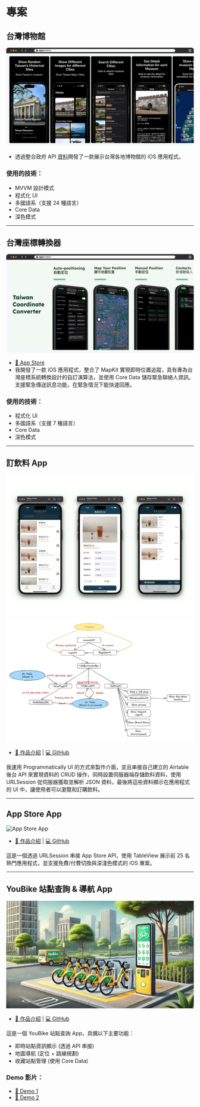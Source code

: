 # **專案**

## **台灣博物館**
![台灣博物館](../assets/TaiwanMuseum.png)

- 透過整合政府 API [資料](https://data.gov.tw/en/datasets/6242)開發了一款展示台灣各地博物館的 iOS 應用程式。

### **使用的技術：**

- MVVM 設計模式  
- 程式化 UI  
- 多國語系（支援 24 種語言）  
- Core Data  
- 深色模式

---

## **台灣座標轉換器**
![台灣座標轉換器](../assets/TaiwanCoordinateConverter.png)

- [📲 App Store](https://apps.apple.com/tw/app/taiwan-coordinate-converter/id6741114893?l=en-GB)
- 我開發了一款 iOS 應用程式，整合了 MapKit 實現即時位置追蹤，具有專為台灣座標系統轉換設計的自訂演算法，並使用 Core Data 儲存緊急聯絡人資訊。支援緊急傳送訊息功能，在緊急情況下能快速回應。

### **使用的技術：**

- 程式化 UI
- 多國語系（支援 7 種語言）
- Core Data
- 深色模式

---

## **訂飲料 App**
![DrinkOrderApp](../assets/DrinkOrderApp.png) ![DrinkOrderApp-Concept](../assets/DrinkOrderApp-Concept.png)

- [📝 作品介紹](https://medium.com/彼得潘的-swift-ios-app-開發教室/hw-50-drink-order-app-1-get-6d4f7566c6f5) | [💻 GitHub](https://github.com/dwhao84/DrinkOrderApp)

我運用 Programmatically UI 的方式來製作介面，並且串接自己建立的 Airtable 後台 API 來實現資料的 CRUD 操作，同時設置伺服器端存儲飲料資料，使用 URLSession 從伺服器獲取並解析 JSON 資料，最後將這些資料顯示在應用程式的 UI 中，讓使用者可以瀏覽和訂購飲料。

---

## **App Store App**
![App Store App](../assets/App-Store-app.gif)

- [📝 作品介紹](https://medium.com/彼得潘的-swift-ios-app-開發教室/hw-48-app-store-425538e1f98b) | [💻 GitHub](https://github.com/dwhao84/HW48-App-store)

這是一個透過 URLSession 串接 App Store API，使用 TableView 展示前 25 名熱門應用程式，並支援免費/付費切換與深淺色模式的 iOS 專案。

---

## **YouBike 站點查詢 & 導航 App**
![Youbike app](../assets/Youbike.png)

- [📝 作品介紹](https://medium.com/彼得潘的-swift-ios-app-開發教室/hw-47-串接you-bike-api-資料存到core-data-70fa9782e915) | [💻 GitHub](https://github.com/dwhao84/HW-44-JSON-Decoder)

這是一個 YouBike 站點查詢 App，具備以下主要功能：

- 即時站點資訊顯示 (透過 API 串接)
- 地圖導航 (定位 + 路線規劃)
- 收藏站點管理 (使用 Core Data)

### **Demo 影片：**
- [📱 Demo 1](https://youtube.com/shorts/KihgTuhh8WI?si=YMUgAe0ixhrJkxpt)
- [📱 Demo 2](https://youtube.com/shorts/mkjUWid6G_0?si=1spcBqN0IRjdzoIr)